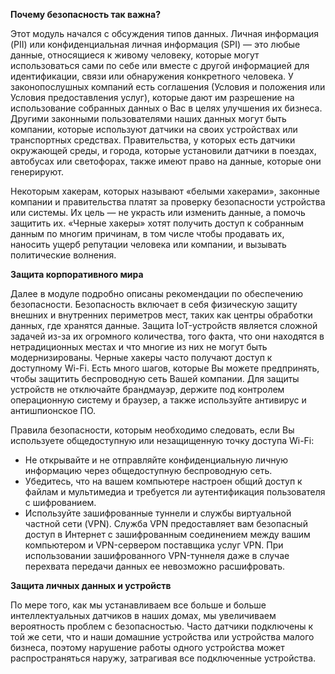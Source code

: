 <!-- 5.4.1 -->
**Почему безопасность так важна?**

Этот модуль начался с обсуждения типов данных. Личная информация (PII) или конфиденциальная личная информация (SPI) — это любые данные, относящиеся к живому человеку, которые могут использоваться сами по себе или вместе с другой информацией для идентификации, связи или обнаружения конкретного человека. У законопослушных компаний есть соглашения (Условия и положения или Условия предоставления услуг), которые дают им разрешение на использование собранных данных о Вас в целях улучшения их бизнеса. Другими законными пользователями наших данных могут быть компании, которые используют датчики на своих устройствах или транспортных средствах. Правительства, у которых есть датчики окружающей среды, и города, которые установили датчики в поездах, автобусах или светофорах, также имеют право на данные, которые они генерируют.

Некоторым хакерам, которых называют «белыми хакерами», законные компании и правительства платят за проверку безопасности устройства или системы. Их цель — не украсть или изменить данные, а помочь защитить их. «Черные хакеры» хотят получить доступ к собранным данным по многим причинам, в том числе чтобы продавать их, наносить ущерб репутации человека или компании, и вызывать политические волнения.

**Защита корпоративного мира**

Далее в модуле подробно описаны рекомендации по обеспечению безопасности. Безопасность включает в себя физическую защиту внешних и внутренних периметров мест, таких как центры обработки данных, где хранятся данные. Защита IoT-устройств является сложной задачей из-за их огромного количества, того факта, что они находятся в нетрадиционных местах и что многие из них не могут быть модернизированы. Черные хакеры часто получают доступ к доступному Wi-Fi. Есть много шагов, которые Вы можете предпринять, чтобы защитить беспроводную сеть Вашей компании. Для защиты устройств не отключайте брандмауэр, держите под контролем операционную систему и браузер, а также используйте антивирус и антишпионское ПО.

Правила безопасности, которым необходимо следовать, если Вы используете общедоступную или незащищенную точку доступа Wi-Fi:

* Не открывайте и не отправляйте конфиденциальную личную информацию через общедоступную беспроводную сеть.
* Убедитесь, что на вашем компьютере настроен общий доступ к файлам и мультимедиа и требуется ли аутентификация пользователя с шифрованием.
* Используйте зашифрованные туннели и службы виртуальной частной сети (VPN). Служба VPN предоставляет вам безопасный доступ в Интернет с зашифрованным соединением между вашим компьютером и VPN-сервером поставщика услуг VPN. При использовании зашифрованного VPN-туннеля даже в случае перехвата передачи данных ее невозможно расшифровать.

**Защита личных данных и устройств**

По мере того, как мы устанавливаем все больше и больше интеллектуальных датчиков в наших домах, мы увеличиваем вероятность проблем с безопасностью. Часто датчики подключены к той же сети, что и наши домашние устройства или устройства малого бизнеса, поэтому нарушение работы одного устройства может распространяться наружу, затрагивая все подключенные устройства.
